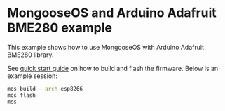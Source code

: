# MongooseOS and Arduino Adafruit BME280 example

This example shows how to use MongooseOS with Arduino Adafruit BME280 library.

See [quick start guide](https://mongoose-os.com/docs/#/quickstart/)
on how to build and flash the firmware. Below is an example session:

```bash
mos build --arch esp8266
mos flash
mos
```
